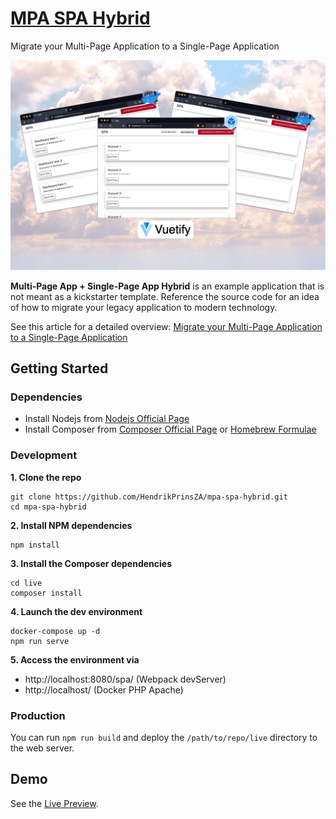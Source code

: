 # [MPA SPA Hybrid](https://hendrikprinsloo.co.za/projects/mpa-spa-hybrid/)
Migrate your Multi-Page Application to a Single-Page Application

![Product Gif](_docs/mpa-spa-hybrid-preview-min.png)

**Multi-Page App + Single-Page App Hybrid** is an example application that is not meant as a kickstarter template. Reference the source code for an idea of how to migrate your legacy application to modern technology.

See this article for a detailed overview: [Migrate your Multi-Page Application to a Single-Page Application](https://hendrikprinsza.medium.com/migrate-your-multi-page-application-to-a-single-page-application-a16863d6249f)
## Getting Started
### Dependencies
- Install Nodejs from [Nodejs Official Page](https://nodejs.org/en/)
- Install Composer from [Composer Official Page](https://getcomposer.org/download/) or [Homebrew Formulae](https://formulae.brew.sh/formula/composer)

### Development
**1. Clone the repo**
```
git clone https://github.com/HendrikPrinsZA/mpa-spa-hybrid.git
cd mpa-spa-hybrid
```
**2. Install NPM dependencies**
```
npm install
```
**3. Install the Composer dependencies**
```
cd live
composer install
```
**4. Launch the dev environment**
```
docker-compose up -d
npm run serve
```
**5. Access the environment via**
- http://localhost:8080/spa/ (Webpack devServer)
- http://localhost/ (Docker PHP Apache)

### Production
You can run `npm run build` and deploy the `/path/to/repo/live` directory to the web server.

## Demo
See the [Live Preview](https://hendrikprinsloo.co.za/projects/mpa-spa-hybrid/).
